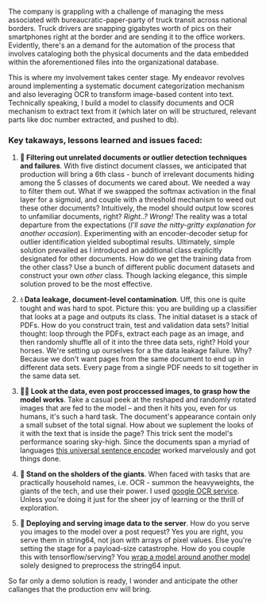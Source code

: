 The company is grappling with a challenge of managing the mess associated with bureaucratic-paper-party of truck transit across national borders. Truck drivers are snapping gigabytes worth of pics on their smartphones right at the border and are sending it to the office workers. Evidently, there's an a demand for the automation of the process that involves cataloging both the physical documents and the data embedded within the aforementioned files into the organizational database.

This is where my involvement takes center stage. My endeavor revolves around implementing a systematic document categorization mechanism and also leveraging OCR to transform image-based content into text. Technically speaking, I build a model to classify documents and OCR mechanism to extract text from it (which later on will be structured, relevant parts like doc number extracted, and pushed to db).

### Key takaways, lessons learned and issues faced:

1. **🫧 Filtering out unrelated documents or outlier detection techniques and failures**. With five distinct document classes, we anticipated that production will bring a 6th class - bunch of irrelevant documents hiding among the 5 classes of documents we cared about. We needed a way to filter them out. What if we swapped the softmax activation in the final layer for a sigmoid, and couple with a threshold mechanism to weed out these other documents? Intuitively, the model should output low scores to unfamiliar documents, right? *Right..? Wrong!* The reality was a total departure from the expectations (*I'll save the nitty-gritty explanation for another occasion*). Experimenting with an encoder-decoder setup for outlier identification yielded suboptimal results. Ultimately, simple solution prevailed as I introduced an additional class explicitly designated for other documents. How do we get the training data from the other class? Use a bunch of different public document datasets and construct your own *other* class. Though lacking elegance, this simple solution proved to be the most effective.

2. **💧 Data leakage, document-level contamination**. Uff, this one is quite tought and was hard to spot. Picture this: you are building up a classifier that looks at a page and outputs its class. The initial dataset is a stack of PDFs. How do you construct train, test and validation data sets? Initial thought: loop through the PDFs, extract each page as an image, and then randomly shuffle all of it into the three data sets, right? Hold your horses. We're setting up ourselves for a the data leakage failure. Why? Because we don't want pages from the same document to end up in different data sets. Every page from a single PDF needs to sit together in the same data set.

3. **👨‍🔬 Look at the data, even post proccessed images, to grasp how the model works**. Take a casual peek at the reshaped and randomly rotated images that are fed to the model – and then it hits you, even for us humans, it's such a hard task. The document's appearance contain only a small subset of the total signal. How about we suplement the looks of it with the text that is inside the page? This trick sent the model's performance soaring sky-high. Since the documents span a myriad of languages [this universal sentence encoder](https://tfhub.dev/google/universal-sentence-encoder-multilingual/3) worked marvelously and got things done.

4. **🗿 Stand on the sholders of the giants**. When faced with tasks that are practically household names, i.e. OCR - summon the heavyweights, the giants of the tech, and use their power. I used [google OCR service](https://cloud.google.com/vision/docs/ocr). Unless you're doing it just for the sheer joy of learning or the thrill of exploration.

5. **🤖 Deploying and serving image data to the server**. How do you serve you images to the model over a post request? Yes you are right, you serve them in string64, not json with arrays of pixel values. Else you're setting the stage for a payload-size catastrophe. How do you couple this with tensorflow/serving? You [wrap a model around another model](https://github.com/tensorflow/serving/issues/1869#issuecomment-873455598) solely designed to preprocess the string64 input.

So far only a demo solution is ready, I wonder and anticipate the other callanges that the production env will bring.
